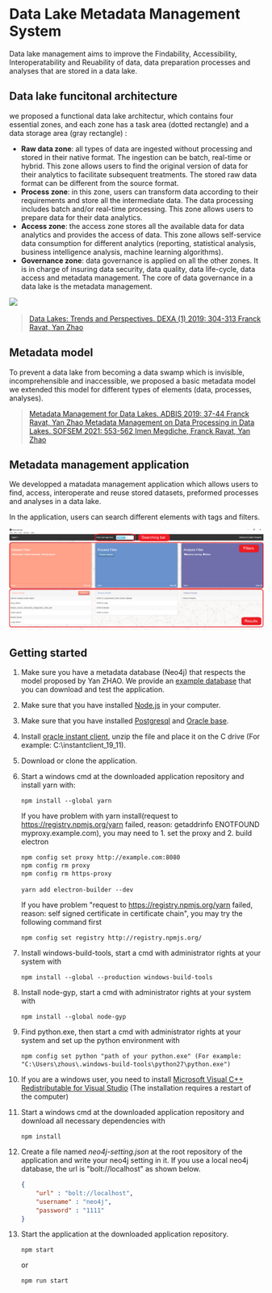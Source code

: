 
# Data Lake Metadata Management System

Data lake management aims to improve the Findability, Accessibility, Interoperatability and Reuability of data, data preparation processes and analyses that are stored in a data lake.

## Data lake funcitonal architecture
we proposed a functional data lake architectur, which contains four essential zones, and each zone has a task area (dotted rectangle) and a data storage area (gray rectangle) :

- **Raw data zone**: all types of data are ingested without processing and stored in their native format. The ingestion can be batch, real-time or hybrid. This zone allows users to find the original version of data for their analytics to facilitate subsequent treatments. The stored raw data format can be different from the source format.
- **Process zone**: in this zone, users can transform data according to their requirements and store all the intermediate data. The data processing includes batch and/or real-time processing. This zone allows users to prepare data for their data analytics.
- **Access zone**: the access zone stores all the available data for data analytics and provides the access of data. This zone allows self-service data consumption for different analytics (reporting, statistical analysis, business intelligence analysis, machine learning algorithms).
- **Governance zone**: data governance is applied on all the other zones. It is in charge of insuring data security, data quality, data life-cycle, data access and metadata management. The core of data governance in a data lake is the metadata management.


<img src="https://github.com/yanzhao-irit/data-lake-metadata-management-system/blob/main/images/data-lake-architecture.png" width="700">


> [Data Lakes: Trends and Perspectives. DEXA (1) 2019: 304-313 Franck Ravat, Yan Zhao
](https://link.springer.com/chapter/10.1007/978-3-030-27615-7_23)


## Metadata model
To prevent a data lake from becoming a data swamp which is invisible, incomprehensible and inaccessible, we proposed a basic metadata model we extended this model for different types of elements (data, processes, analyses).

> [Metadata Management for Data Lakes. ADBIS 2019: 37-44 Franck Ravat, Yan Zhao
](https://link.springer.com/chapter/10.1007/978-3-030-30278-8_5)
> [Metadata Management on Data Processing in Data Lakes. SOFSEM 2021: 553-562 	Imen Megdiche, Franck Ravat, Yan Zhao](https://link.springer.com/chapter/10.1007/978-3-030-67731-2_40)


## Metadata management application
We developped a matadata management application which allows users to find, access, interoperate and reuse stored datasets, preformed processes and analyses in a data lake.

In the application, users can search different elements with tags and filters.

<img src="https://github.com/yanzhao-irit/data-lake-metadata-management-system/blob/main/images/appli-menu.png" width="700">


## Getting started

1. Make sure you have a metadata database (Neo4j) that respects the model proposed by Yan ZHAO. We provide an [example database](https://github.com/yanzhao-irit/data-lake-metadata-management-system/tree/main/example-metadata) that you can download and test the application.

2. Make sure that you have installed [Node.js](https://nodejs.org/en/download/) in your computer. 

3. Make sure that you have installed [Postgresql](https://www.enterprisedb.com/downloads/postgres-postgresql-downloads) and [Oracle base](https://www.oracle.com/fr/database/technologies/oracle-database-software-downloads.html).

4. Install [oracle instant client](https://www.oracle.com/fr/database/technologies/instant-client/winx64-64-downloads.html), unzip the file and place it on the C drive (For example: C:\instantclient_19_11).

5. Download or clone the application.

6. Start a windows cmd at the downloaded application repository and install yarn with:

    ```
    npm install --global yarn
    ```
    If you have problem with yarn install(request to https://registry.npmjs.org/yarn failed, reason: getaddrinfo ENOTFOUND myproxy.example.com), you may need to 1. set the proxy and 2. build electron
    ```
    npm config set proxy http://example.com:8080
    npm config rm proxy
    npm config rm https-proxy
    
    yarn add electron-builder --dev
    ```
    If you have problem "request to https://registry.npmjs.org/yarn failed, reason: self signed certificate in certificate chain", you may try the following command first
    ```
    npm config set registry http://registry.npmjs.org/
    ```

7. Install windows-build-tools, start a cmd with administrator rights at your system with 
    ```
    npm install --global --production windows-build-tools
    ```

8. Install node-gyp, start a cmd with administrator rights at your system with 
    ```
    npm install --global node-gyp
    ```

9. Find python.exe, then start a cmd with administrator rights at your system and set up the python environment with

    ```
    npm config set python "path of your python.exe" (For example: "C:\Users\zhous\.windows-build-tools\python27\python.exe")
    ```

10. If you are a windows user, you need to install [Microsoft Visual C++ Redistributable for Visual Studio](https://support.microsoft.com/en-us/topic/the-latest-supported-visual-c-downloads-2647da03-1eea-4433-9aff-95f26a218cc0) (The installation requires a restart of the computer)


11. Start a windows cmd at the downloaded application repository and download all necessary dependencies with 
    ```
    npm install
    ```

12. Create a file named *neo4j-setting.json* at the root repository of the application and write your neo4j setting in it. If you use a local neo4j database, the url is "bolt://localhost" as shown below.

    ```json
    {
        "url" : "bolt://localhost",
        "username" : "neo4j",
        "password" : "1111"
    }
    ```

13. Start the application at the downloaded application repository.

    ```
    npm start
    ```

    or

    ```
    npm run start
    ```

